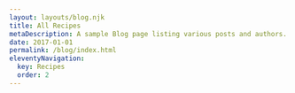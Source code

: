 ```yaml
---
layout: layouts/blog.njk
title: All Recipes
metaDescription: A sample Blog page listing various posts and authors.
date: 2017-01-01
permalink: /blog/index.html
eleventyNavigation:
  key: Recipes
  order: 2
---
```

